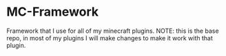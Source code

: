 # MC-Framework
Framework that I use for all of my minecraft plugins. NOTE: this is the base repo, in most of my plugins I will make changes to make it work with that plugin.
